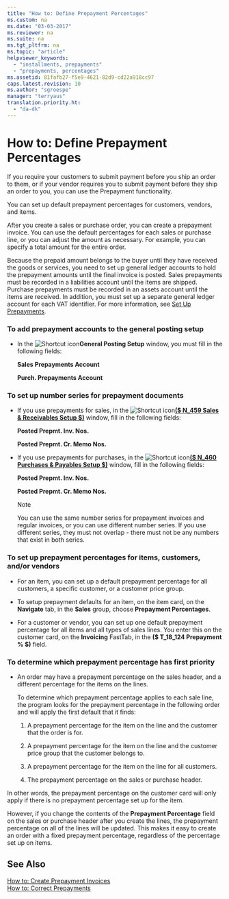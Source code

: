 ```yaml
---
title: "How to: Define Prepayment Percentages"
ms.custom: na
ms.date: "03-03-2017"
ms.reviewer: na
ms.suite: na
ms.tgt_pltfrm: na
ms.topic: "article"
helpviewer_keywords: 
  - "installments, prepayments"
  - "prepayments, percentages"
ms.assetid: 81fafb27-f5e9-4621-82d9-cd22a918cc97
caps.latest.revision: 10
ms.author: "sgroespe"
manager: "terryaus"
translation.priority.ht: 
  - "da-dk"
---
```

# How to: Define Prepayment Percentages
If you require your customers to submit payment before you ship an order to them, or if your vendor requires you to submit payment before they ship an order to you, you can use the Prepayment functionality.  
  
 You can set up default prepayment percentages for customers, vendors, and items.  
  
 After you create a sales or purchase order, you can create a prepayment invoice. You can use the default percentages for each sales or purchase line, or you can adjust the amount as necessary. For example, you can specify a total amount for the entire order.  
  
 Because the prepaid amount belongs to the buyer until they have received the goods or services, you need to set up general ledger accounts to hold the prepayment amounts until the final invoice is posted. Sales prepayments must be recorded in a liabilities account until the items are shipped. Purchase prepayments must be recorded in an assets account until the items are received. In addition, you must set up a separate general ledger account for each VAT identifier. For more information, see [Set Up Prepayments](../Finance/set-up-prepayments.md).  
  
### To add prepayment accounts to the general posting setup  
  
-   In the ![Shortcut icon](../BusinessFunctionality/OnlineMaps/media/shortcutcoldicon.gif "shortcutColdIcon")**General Posting Setup** window, you must fill in the following fields:  
  
     **Sales Prepayments Account**  
  
     **Purch. Prepayments Account**  
  
### To set up number series for prepayment documents  
  
-   If you use prepayments for sales, in the ![Shortcut icon](../BusinessFunctionality/OnlineMaps/media/shortcutcoldicon.gif "shortcutColdIcon")**[\($ N\_459 Sales & Receivables Setup $\)](DynamicsNAV:////runpage?Page=459)** window, fill in the following fields:  
  
     **Posted Prepmt. Inv. Nos.**  
  
     **Posted Prepmt. Cr. Memo Nos.**  
  
-   If you use prepayments for purchases, in the ![Shortcut icon](../BusinessFunctionality/OnlineMaps/media/shortcutcoldicon.gif "shortcutColdIcon")**[\($ N\_460 Purchases & Payables Setup $\)](DynamicsNAV:////runpage?Page=460)** window, fill in the following fields:  
  
     **Posted Prepmt. Inv. Nos.**  
  
     **Posted Prepmt. Cr. Memo Nos.**  
  
    > [!NOTE]  
    >  You can use the same number series for prepayment invoices and regular invoices, or you can use different number series. If you use different series, they must not overlap \- there must not be any numbers that exist in both series.  
  
### To set up prepayment percentages for items, customers, and\/or vendors  
  
-   For an item, you can set up a default prepayment percentage for all customers, a specific customer, or a customer price group.  
  
-   To setup prepayment defaults for an item, on the item card, on the **Navigate** tab, in the **Sales** group, choose **Prepayment Percentages**.  
  
-   For a customer or vendor, you can set up one default prepayment percentage for all items and all types of sales lines. You enter this on the customer card, on the **Invoicing** FastTab, in the **\($ T\_18\_124 Prepayment % $\)** field.  
  
### To determine which prepayment percentage has first priority  
  
-   An order may have a prepayment percentage on the sales header, and a different percentage for the items on the lines.  
  
     To determine which prepayment percentage applies to each sale line, the program looks for the prepayment percentage in the following order and will apply the first default that it finds:  
  
    1.  A prepayment percentage for the item on the line and the customer that the order is for.  
  
    2.  A prepayment percentage for the item on the line and the customer price group that the customer belongs to.  
  
    3.  A prepayment percentage for the item on the line for all customers.  
  
    4.  The prepayment percentage on the sales or purchase header.  
  
 In other words, the prepayment percentage on the customer card will only apply if there is no prepayment percentage set up for the item.  
  
 However, if you change the contents of the **Prepayment Percentage** field on the sales or purchase header after you create the lines, the prepayment percentage on all of the lines will be updated. This makes it easy to create an order with a fixed prepayment percentage, regardless of the percentage set up on items.  
  
## See Also  
 [How to: Create Prepayment Invoices](../Finance/how-to-create-prepayment-invoices.md)   
 [How to: Correct Prepayments](../Finance/how-to-correct-prepayments.md)